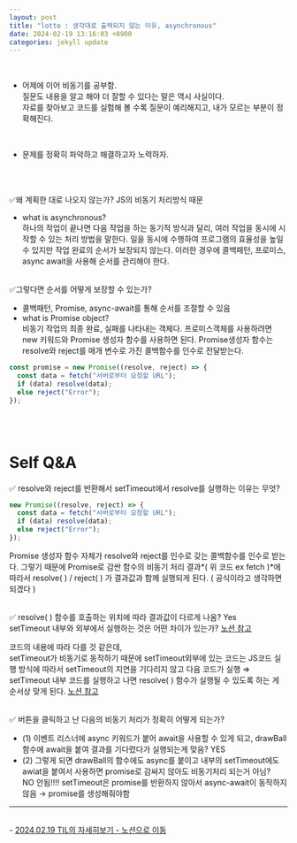 ```yaml
---
layout: post
title: "lotto : 생각대로 출력되지 않는 이유, asynchronous"
date: 2024-02-19 13:16:03 +0900
categories: jekyll update
---
```

<br>

- 어제에 이어 비동기를 공부함.<br> 
질문도 내용을 알고 해야 더 잘할 수 있다는 말은 역시 사실이다.<br> 
자료를 찾아보고 코드를 실험해 볼 수록 질문이 예리해지고, 내가 모르는 부분이 정확해진다.
<br>

- 문제를 정확히 파악하고 해결하고자 노력하자.
<br>
<br>

✅왜 계획한 대로 나오지 않는가? JS의 비동기 처리방식 때문<br>
- what is asynchronous?<br>
  하나의 작업이 끝나면 다음 작업을 하는 동기적 방식과 달리,
  여러 작업을 동시에 시작할 수 있는 처리 방법을 말한다. 일을 동시에 수행하여 프로그램의 효율성을 높일 수 있지만 작업 완료의 순서가 보장되지 않는다.
  이러한 경우에 콜백패턴, 프로미스, async await을 사용해 순서를 관리해야 한다.
  <br>
  <br>

✅그렇다면 순서를 어떻게 보장할 수 있는가?<br>
- 콜백패턴, Promise, async-await를 통해 순서를 조절할 수 있음
- what is Promise object?<br>
  비동기 작업의 최종 완료, 실패를 나타내는 객체다.
  프로미스객체를 사용하려면 new 키워드와 Promise 생성자 함수를 사용하면 된다. Promise생성자 함수는 resolve와 reject를 매개 변수로 가진 콜백함수를 인수로 전달받는다.

```jsx
const promise = new Promise((resolve, reject) => {
  const data = fetch("서버로부터 요청할 URL");
  if (data) resolve(data);
  else reject("Error");
});
```

<br>
<br>

# Self Q&A

✅ resolve와 reject를 반환해서 setTimeout에서 resolve를 실행하는 이유는 무엇?<br>

```jsx
new Promise((resolve, reject) => {
  const data = fetch("서버로부터 요청할 URL");
  if (data) resolve(data);
  else reject("Error");
});
```

Promise 생성자 함수 자체가 resolve와 reject를 인수로 갖는 콜백함수를 인수로 받는다.
그렇기 때문에 Promise로 감싼 함수의 비동기 처리 결과*( 위 코드 ex fetch )*에 따라서 resolve( ) / reject( ) 가 결과값과 함께 실행되게 된다. ( 공식이라고 생각하면 되겠다 )
<br>
<br>

✅ resolve( ) 함수를 호출하는 위치에 따라 결과값이 다르게 나옴? Yes<br>
  setTimeout 내부와 외부에서 실행하는 것은 어떤 차이가 있는가? <a href="https://www.notion.so/fun-blog/33dc66dbb45f4dedba77df11f51890eb?v=f1077250abc347f08cd5c49a7b75bbf4">노션 참고</a><br>

코드의 내용에 따라 다를 것 같은데, <br>
setTimeout가 비동기로 동작하기 때문에 setTimeout외부에 있는 코드는 JS코드 실행 방식에 따라서 setTimeout의 지연을 기다리지 않고 다음 코드가 실행 ⇒ setTimeout 내부 코드를 실행하고 나면 resolve( ) 함수가 실행될 수 있도록 하는 게 순서상 맞게 된다. <a href="https://www.notion.so/fun-blog/33dc66dbb45f4dedba77df11f51890eb?v=f1077250abc347f08cd5c49a7b75bbf4">노션 참고</a>
<br>
<br>

✅ 버튼을 클릭하고 난 다음의 비동기 처리가 정확히 어떻게 되는가?<br>
- (1) 이벤트 리스너에 async 키워드가 붙어 await을 사용할 수 있게 되고, drawBall함수에 await을 붙여 결과를 기다렸다가 실행되는게 맞음? YES <br>
- (2) 그렇게 되면 drawBall의 함수에도 async를 붙이고 내부의 setTimeout에도 awiat을 붙여서 사용하면 promise로 감싸지 않아도 비동기처리 되는거 아님?<br>
  NO 안됨!!!! setTimeout은 promise를 반환하지 않아서 async-await이 동작하지 않음 → promise를 생성해줘야함
  <br>

---------

  <br>
- <a href='https://www.notion.so/fun-blog/7b0a8a44708644f5a95f6b59c3fa1e7c' target="_blank"> 2024.02.19 TIL의 자세히보기 - 노션으로 이동 </a>
